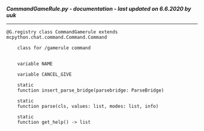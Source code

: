 ***CommandGameRule.py - documentation - last updated on 6.6.2020 by uuk***
___

    @G.registry class CommandGamerule extends mcpython.chat.command.Command.Command
        
        class for /gamerule command


        variable NAME

        variable CANCEL_GIVE

        static
        function insert_parse_bridge(parsebridge: ParseBridge)

        static
        function parse(cls, values: list, modes: list, info)

        static
        function get_help() -> list